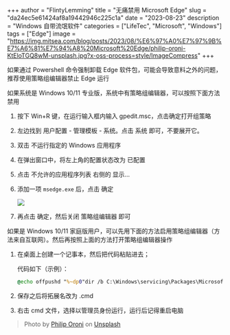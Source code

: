 +++
author = "FlintyLemming"
title = "无痛禁用 Microsoft Edge"
slug = "da24ec5e61424af8a19442946c225c1a"
date = "2023-08-23"
description = "Windows 自带流氓软件"
categories = ["LifeTec", "Microsoft", "Windows"]
tags = ["Edge"]
image = "https://img.mitsea.com/blog/posts/2023/08/%E6%97%A0%E7%97%9B%E7%A6%81%E7%94%A8%20Microsoft%20Edge/philip-oroni-KtEloTGQ8wM-unsplash.jpg?x-oss-process=style/ImageCompress"
+++

如果通过 Powershell 命令强制卸载 Edge 软件包，可能会导致意料之外的问题，推荐使用策略组编辑器禁止 Edge 运行

如果系统是 Windows 10/11 专业版，系统中有策略组编辑器，可以按照下面方法禁用

1. 按下 Win+R 键，在运行输入框内输入 gpedit.msc，点击确定打开组策略
2. 左边找到 用户配置 - 管理模板 - 系统。点击 系统 即可，不要展开它。
3. 双击 不运行指定的 Windows 应用程序
4. 在弹出窗口中，将左上角的配置状态改为 已配置
5. 点击 不允许的应用程序列表 右侧的 显示…
6. 添加一项 `msedge.exe` 后，点击 确定

    ![](https://img.mitsea.com/blog/posts/2023/08/%E6%97%A0%E7%97%9B%E7%A6%81%E7%94%A8%20Microsoft%20Edge/Untitled.png?x-oss-process=style/ImageCompress)

7. 再点击 确定，然后关闭 策略组编辑器 即可

如果是 Windows 10/11 家庭版用户，可以先用下面的方法启用策略组编辑器（方法来自互联网）。然后再按照上面的方法打开策略组编辑器操作

1. 在桌面上创建一个记事本，然后把代码粘贴进去；

    代码如下（示例）：

    ```cmd
    @echo offpushd "%~dp0"dir /b C:\Windows\servicing\Packages\Microsoft-Windows-GroupPolicy-ClientExtensions-Package~3*.mum >List.txtdir /b C:\Windows\servicing\Packages\Microsoft-Windows-GroupPolicy-ClientTools-Package~3*.mum >>List.txtfor /f %%i in ('findstr /i . List.txt 2^>nul') do dism /online /norestart /add-package:"C:\Windows\servicing\Packages\%%i"pause
    ```

2. 保存之后将拓展名改为 .cmd
3. 右击 cmd 文件，选择以管理员身份运行，运行后记得重启电脑

> Photo by [Philip Oroni](https://unsplash.com/@philipsfuture?utm_source=unsplash&utm_medium=referral&utm_content=creditCopyText) on [Unsplash](https://unsplash.com/photos/a-computer-generated-image-of-a-blue-and-black-object-KtEloTGQ8wM?utm_source=unsplash&utm_medium=referral&utm_content=creditCopyText)
  